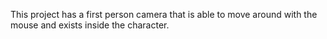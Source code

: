 This project has a first person camera that is able to move around with the mouse and exists inside the character.
